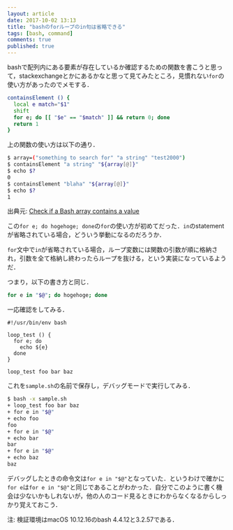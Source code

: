 ```yaml
---
layout: article
date: 2017-10-02 13:13
title: "bashのforループのin句は省略できる"
tags: [bash, command]
comments: true
published: true
---
```


bashで配列内にある要素が存在しているか確認するための関数を書こうと思って，stackexchangeとかにあるかなと思って見てみたところ，見慣れない`for`の使い方があったのでメモする．

```sh
containsElement () {
  local e match="$1"
  shift
  for e; do [[ "$e" == "$match" ]] && return 0; done
  return 1
}
```

上の関数の使い方は以下の通り．

```sh
$ array=("something to search for" "a string" "test2000")
$ containsElement "a string" "${array[@]}"
$ echo $?
0
$ containsElement "blaha" "${array[@]}"
$ echo $?
1
```

出典元: [Check if a Bash array contains a value](https://stackoverflow.com/questions/3685970/check-if-a-bash-array-contains-a-value#answer-8574392)

この`for e; do hogehoge; done`の`for`の使い方が初めてだった．`in`のstatementが省略されている場合，どういう挙動になるのだろうか．

`for`文中で`in`が省略されている場合，ループ変数には関数の引数が順に格納され，引数を全て格納し終わったらループを抜ける，という実装になっているようだ．

つまり，以下の書き方と同じ．

```sh
for e in "$@"; do hogehoge; done
```

一応確認をしてみる．

```
#!/usr/bin/env bash

loop_test () {
  for e; do
    echo ${e}
  done
}

loop_test foo bar baz
```

これを`sample.sh`の名前で保存し，デバッグモードで実行してみる．

```sh
$ bash -x sample.sh
+ loop_test foo bar baz
+ for e in "$@"
+ echo foo
foo
+ for e in "$@"
+ echo bar
bar
+ for e in "$@"
+ echo baz
baz
```

デバッグしたときの命令文は`for e in "$@"`となっていた．というわけで確かに`for e`は`for e in "$@"`と同じであることがわかった．自分でこのように書く機会は少ないかもしれないが，他の人のコード見るときにわからなくなるからしっかり覚えておこう．

注: 検証環境はmacOS 10.12.16のbash 4.4.12と3.2.57である．
